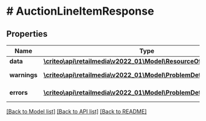 # # AuctionLineItemResponse

## Properties

Name | Type | Description | Notes
------------ | ------------- | ------------- | -------------
**data** | [**\criteo\api\retailmedia\v2022_01\Model\ResourceOfAuctionLineItem**](ResourceOfAuctionLineItem.md) |  | [optional]
**warnings** | [**\criteo\api\retailmedia\v2022_01\Model\ProblemDetails[]**](ProblemDetails.md) |  | [optional] [readonly]
**errors** | [**\criteo\api\retailmedia\v2022_01\Model\ProblemDetails[]**](ProblemDetails.md) |  | [optional] [readonly]

[[Back to Model list]](../../README.md#models) [[Back to API list]](../../README.md#endpoints) [[Back to README]](../../README.md)
